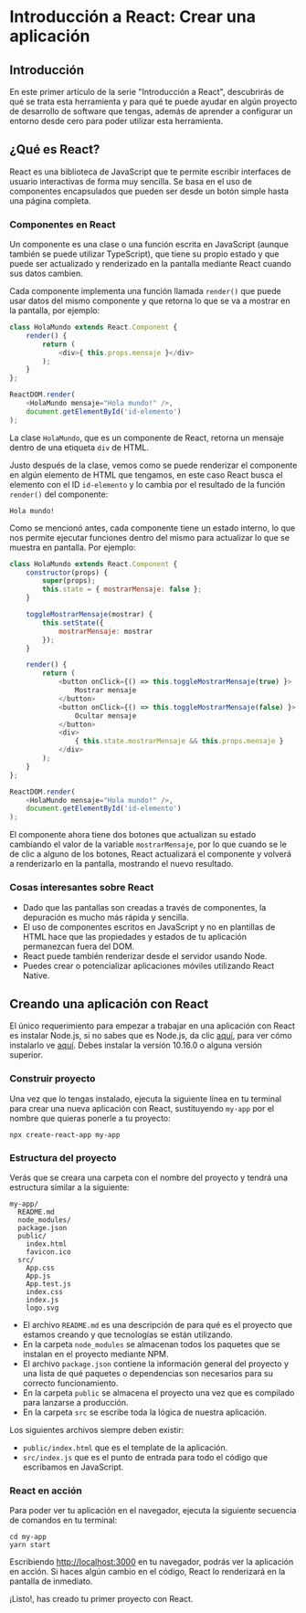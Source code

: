 # Introducción a React: Crear una aplicación

## Introducción

En este primer artículo de la serie "Introducción a React", descubrirás de qué se trata
esta herramienta y para qué te puede ayudar en algún proyecto de desarrollo de software 
que tengas, además de aprender a configurar un entorno desde cero para poder utilizar 
esta herramienta.

## ¿Qué es React? 

React es una biblioteca de JavaScript que te permite escribir interfaces de usuario
interactivas de forma muy sencilla. Se basa en el uso de componentes encapsulados que 
pueden ser desde un botón simple hasta una página completa.

### Componentes en React

Un componente es una clase o una función escrita en JavaScript (aunque también se 
puede utilizar TypeScript), que tiene su propio estado y que puede ser actualizado y 
renderizado en la pantalla mediante React cuando sus datos cambien.

Cada componente implementa una función llamada `render()` que puede usar datos
del mismo componente y que retorna lo que se va a mostrar en la pantalla, por ejemplo:

```javascript
class HolaMundo extends React.Component {
    render() {
        return (
            <div>{ this.props.mensaje }</div>
        );
    }
};

ReactDOM.render(
    <HolaMundo mensaje="Hola mundo!" />,
    document.getElementById('id-elemento')
);
```

La clase `HolaMundo`, que es un componente de React, retorna un mensaje dentro de 
una etiqueta `div` de HTML. 

Justo después de la clase, vemos como se puede 
renderizar el componente en algún elemento de HTML que tengamos, en este caso React 
busca el elemento con el ID `id-elemento` y lo cambia por el resultado de la 
función `render()` del componente:

```
Hola mundo!
```

Como se mencionó antes, cada componente tiene un estado interno, lo que nos permite 
ejecutar funciones dentro del mismo para actualizar lo que se muestra en pantalla. 
Por ejemplo:

```javascript
class HolaMundo extends React.Component {
    constructor(props) {
        super(props);
        this.state = { mostrarMensaje: false };
    }

    toggleMostrarMensaje(mostrar) {
        this.setState({
            mostrarMensaje: mostrar
        });
    }    

    render() {
        return (
            <button onClick={() => this.toggleMostrarMensaje(true) }>
                Mostrar mensaje
            </button>
            <button onClick={() => this.toggleMostrarMensaje(false) }>
                Ocultar mensaje
            </button>
            <div>
                { this.state.mostrarMensaje && this.props.mensaje }
            </div>
        );
    }
};

ReactDOM.render(
    <HolaMundo mensaje="Hola mundo!" />,
    document.getElementById('id-elemento')
);
```

El componente ahora tiene dos botones que actualizan su estado cambiando el valor de la 
variable `mostrarMensaje`, por lo que cuando se le de clic a alguno de los botones,
React actualizará el componente y volverá a renderizarlo en la pantalla, mostrando el 
nuevo resultado.

### Cosas interesantes sobre React

* Dado que las pantallas son creadas a través de componentes, la depuración es mucho más
rápida y sencilla.
* El uso de componentes escritos en JavaScript y no en plantillas de HTML hace que 
las propiedades y estados de tu aplicación permanezcan fuera del DOM.
* React puede también renderizar desde el servidor usando Node.
* Puedes crear o potencializar aplicaciones móviles utilizando React Native.

## Creando una aplicación con React

El único requerimiento para empezar a trabajar en una aplicación con React es instalar 
Node.js, si no sabes que es Node.js, da clic [aquí](https://nodejs.org/en/about/), para 
ver cómo instalarlo ve [aquí](https://nodejs.org/en/). Debes instalar la versión 10.16.0 o 
alguna versión superior.

### Construir proyecto

Una vez que lo tengas instalado, ejecuta la siguiente línea en tu terminal para crear una 
nueva aplicación con React, sustituyendo `my-app` por el nombre que quieras ponerle
a tu proyecto:

```
npx create-react-app my-app
```

### Estructura del proyecto

Verás que se creara una carpeta con el nombre del proyecto y tendrá una estructura 
similar a la siguiente:

```
my-app/
  README.md
  node_modules/
  package.json
  public/
    index.html
    favicon.ico
  src/
    App.css
    App.js
    App.test.js
    index.css
    index.js
    logo.svg
```

* El archivo `README.md` es una descripción de para qué es el proyecto que estamos
creando y que tecnologías se están utilizando.
* En la carpeta `node_modules` se almacenan todos los paquetes que se instalan en 
el proyecto mediante NPM.
* El archivo `package.json` contiene la información general del proyecto y una lista
de qué paquetes o dependencias son necesarios para su correcto funcionamiento.
* En la carpeta `public` se almacena el proyecto una vez que es compilado para 
lanzarse a producción.
* En la carpeta `src` se escribe toda la lógica de nuestra aplicación.

Los siguientes archivos siempre deben existir:

* `public/index.html` que es el template de la aplicación.
* `src/index.js` que es el punto de entrada para todo el código que escribamos en JavaScript.

### React en acción

Para poder ver tu aplicación en el navegador, ejecuta la siguiente secuencia de comandos en tu terminal:

```
cd my-app
yarn start
```

Escribiendo [http://localhost:3000](http://localhost:3000) en tu navegador, podrás ver
la aplicación en acción. Si haces algún cambio en el código, React lo renderizará en la 
pantalla de inmediato.

¡Listo!, has creado tu primer proyecto con React.
